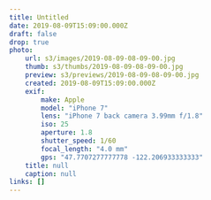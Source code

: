 ```yaml
---
title: Untitled
date: 2019-08-09T15:09:00.000Z
draft: false
drop: true
photo:
    url: s3/images/2019-08-09-08-09-00.jpg
    thumb: s3/thumbs/2019-08-09-08-09-00.jpg
    preview: s3/previews/2019-08-09-08-09-00.jpg
    created: 2019-08-09T15:09:00.000Z
    exif:
        make: Apple
        model: "iPhone 7"
        lens: "iPhone 7 back camera 3.99mm f/1.8"
        iso: 25
        aperture: 1.8
        shutter_speed: 1/60
        focal_length: "4.0 mm"
        gps: "47.7707277777778 -122.206933333333"
    title: null
    caption: null
links: []
---
```

